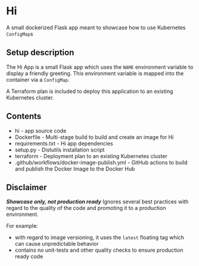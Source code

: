 # Hi 
A small dockerized Flask app meant to showcase how to use Kubernetes `ConfigMap`s

## Setup description
The Hi App is a small Flask app which uses the `NAME` environment  variable to display a friendly greeting. 
This environment variable is mapped into the container via a `ConfigMap`. 

A Terraform plan is included to deploy this application to an existing Kubernetes cluster.

## Contents 
- hi - app source code
- Dockerfile - Multi-stage build to build and create an image for Hi
- requirements.txt - Hi app dependencies
- setup.py - Distutils installation script
- terraform - Deployment plan to an existing Kubernetes cluster
- .github/workflows/docker-image-publish.yml - GitHub actions to build and publish the Docker Image to the Docker Hub

## Disclaimer
***Showcase only, not production ready***
Ignores several best practices with regard to the quality of the code and promoting it to a production environment. 

For example:
- with regard to image versioning, it uses the `latest` floating tag which can cause unpredictable behavior
- contains no unit-tests and other quality checks to ensure production ready code
